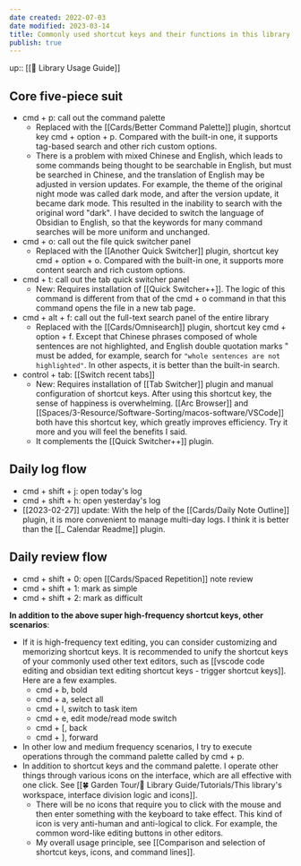 ```yaml
---
date created: 2022-07-03
date modified: 2023-03-14
title: Commonly used shortcut keys and their functions in this library
publish: true
---
```

up:: [[🧰 Library Usage Guide]]

## **Core five-piece suit**

- cmd + p: call out the command palette
	- Replaced with the [[Cards/Better Command Palette]] plugin, shortcut key cmd + option + p. Compared with the built-in one, it supports tag-based search and other rich custom options.
	- There is a problem with mixed Chinese and English, which leads to some commands being thought to be searchable in English, but must be searched in Chinese, and the translation of English may be adjusted in version updates. For example, the theme of the original night mode was called dark mode, and after the version update, it became dark mode. This resulted in the inability to search with the original word "dark". I have decided to switch the language of Obsidian to English, so that the keywords for many command searches will be more uniform and unchanged.
- cmd + o: call out the file quick switcher panel
	- Replaced with the [[Another Quick Switcher]] plugin, shortcut key cmd + option + o. Compared with the built-in one, it supports more content search and rich custom options.
- cmd + t: call out the tab quick switcher panel
	- New: Requires installation of [[Quick Switcher++]]. The logic of this command is different from that of the cmd + o command in that this command opens the file in a new tab page.
- cmd + alt + f: call out the full-text search panel of the entire library
	- Replaced with the [[Cards/Omnisearch]] plugin, shortcut key cmd + option + f. Except that Chinese phrases composed of whole sentences are not highlighted, and English double quotation marks " must be added, for example, search for `"whole sentences are not highlighted"`. In other aspects, it is better than the built-in search.
- control + tab: [[Switch recent tabs]]
	- New: Requires installation of [[Tab Switcher]] plugin and manual configuration of shortcut keys. After using this shortcut key, the sense of happiness is overwhelming. [[Arc Browser]] and [[Spaces/3-Resource/Software-Sorting/macos-software/VSCode]] both have this shortcut key, which greatly improves efficiency. Try it more and you will feel the benefits I said.
	- It complements the [[Quick Switcher++]] plugin.

## **Daily log flow**

- cmd + shift + j: open today's log
- cmd + shift + h: open yesterday's log
- [[2023-02-27]] update: With the help of the [[Cards/Daily Note Outline]] plugin, it is more convenient to manage multi-day logs. I think it is better than the [[_ Calendar Readme]] plugin.

## **Daily review flow**

- cmd + shift + 0: open [[Cards/Spaced Repetition]] note review
- cmd + shift + 1: mark as simple
- cmd + shift + 2: mark as difficult

**In addition to the above super high-frequency shortcut keys, other scenarios**:

- If it is high-frequency text editing, you can consider customizing and memorizing shortcut keys. It is recommended to unify the shortcut keys of your commonly used other text editors, such as [[vscode code editing and obsidian text editing shortcut keys - trigger shortcut keys]]. Here are a few examples.
	- cmd + b, bold
	- cmd + a, select all
	- cmd + l, switch to task item
	- cmd + e, edit mode/read mode switch
	- cmd + [, back
	- cmd + ], forward
- In other low and medium frequency scenarios, I try to execute operations through the command palette called by cmd + p.
- In addition to shortcut keys and the command palette. I operate other things through various icons on the interface, which are all effective with one click. See [[🍀 Garden Tour/🧰 Library Guide/Tutorials/This library's workspace, interface division logic and icons]].
	- There will be no icons that require you to click with the mouse and then enter something with the keyboard to take effect. This kind of icon is very anti-human and anti-logical to click. For example, the common word-like editing buttons in other editors.
	- My overall usage principle, see [[Comparison and selection of shortcut keys, icons, and command lines]]. 